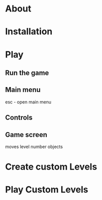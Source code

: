# About
# Installation
# Play
## Run the game
## Main menu
  esc - open main menu
## Controls
## Game screen
  moves
  level number
  objects
# Create custom Levels
# Play Custom Levels
